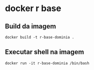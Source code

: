 # docker r base

## Build da imagem

```
docker build -t r-base-dominia .
```

## Executar shell na imagem

```
docker run -it r-base-dominia /bin/bash
```